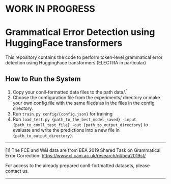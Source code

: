 # WORK IN PROGRESS


# Grammatical Error Detection using HuggingFace transformers

This repository contains the code to perform token-level grammatical error detection using HuggingFace transformers (ELECTRA in particular) 


## How to Run the System

1. Copy your conll-formatted data files to the path data/.<sup>1</sup>
2. Choose the configuration file from the experiments/ directory or make your own config file with the same fileds as in the files in the config directory.
3. Run `train.py config/{config.json}` for training
4. Run `load_test.py {path_to_the_best_model_saved} -input {path_to_conll_test_file} -out {path_to_output_directory}` to evaluate and write the predictions into a new file in `{path_to_output_directory}`. 

---

[1] The FCE and W&I data are from BEA 2019 Shared Task on Grammatical Error Correction:
https://www.cl.cam.ac.uk/research/nl/bea2019st/

For access to the already prepared conll-fortmatted datasets, please contact us.

---

